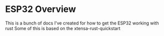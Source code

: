 # ESP32 Overview

This is a bunch of docs I've created for how to get the ESP32 working with rust
Some of this is based on the xtensa-rust-quickstart
